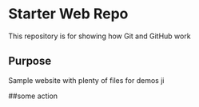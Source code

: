 # Starter Web Repo

This repository is for showing how Git and GitHub work

## Purpose

Sample website with plenty of files for demos ji

##some action
